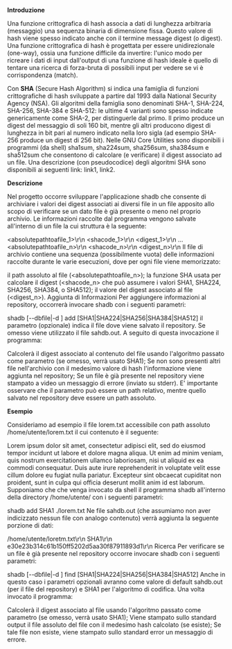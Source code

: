 **Introduzione**

Una funzione crittografica di hash associa a dati di lunghezza arbitraria (messaggio) una sequenza binaria di dimensione fissa. Questo valore di hash viene spesso indicato anche con il termine message digest (o digest). Una funzione crittografica di hash è progettata per essere unidirezionale (one-way), ossia una funzione difficile da invertire: l'unico modo per ricreare i dati di input dall'output di una funzione di hash ideale è quello di tentare una ricerca di forza-bruta di possibili input per vedere se vi è corrispondenza (match).

Con **SHA** (Secure Hash Algorithm) si indica una famiglia di funzioni crittografiche di hash sviluppate a partire dal 1993 dalla National Security Agency (NSA). Gli algoritmi della famiglia sono denominati SHA-1, SHA-224, SHA-256, SHA-384 e SHA-512: le ultime 4 varianti sono spesso indicate genericamente come SHA-2, per distinguerle dal primo. Il primo produce un digest del messaggio di soli 160 bit, mentre gli altri producono digest di lunghezza in bit pari al numero indicato nella loro sigla (ad esempio SHA-256 produce un digest di 256 bit). Nelle GNU Core Utilities sono disponibili i programmi (da shell) sha1sum, sha224sum, sha256sum, sha384sum e sha512sum che consentono di calcolare (e verificare) il digest associato ad un file. Una descrizione (con pseudocodice) degli algoritmi SHA sono disponibili ai seguenti link: link1, link2.


**Descrizione**

Nel progetto occorre sviluppare l'applicazione shadb che consente di archiviare i valori dei digest associati ai diversi file in un file apposito allo scopo di verificare se un dato file è già presente o meno nel proprio archivio. Le informazioni raccolte dal programma vengono salvate all'interno di un file la cui struttura è la seguente:

<absolutepathtoafile_1>\r\n
<shacode_1>\r\n
<digest_1>\r\n
...
<absolutepathtoafile_n>\r\n
<shacode_n>\r\n
<digest_n>\r\n
Il file di archivio contiene una sequenza (possibilmente vuota) delle informazioni raccolte durante le varie esecuzioni, dove per ogni file viene memorizzato:

il path assoluto al file (<absolutepathtoafile_n>);
la funzione SHA usata per calcolare il digest (<shacode_n> che può assumere i valori SHA1, SHA224, SHA256, SHA384, o SHA512);
il valore del digest associato al file (<digest_n>).
Aggiunta di Informazioni
Per aggiungere informazioni al repository, occorrerà invocare shadb con i seguenti parametri:

shadb [--dbfile|-d <dbfile>] add [SHA1|SHA224|SHA256|SHA384|SHA512] <pathtoafile> 
il parametro (opzionale) <dbfile> indica il file dove viene salvato il repository. Se omesso viene utilizzato il file sahdb.out. A seguito di questa invocazione il programma:

Calcolerà il digest associato al contenuto del file <pathtoafile> usando l'algoritmo passato come parametro (se omesso, verrà usato SHA1);
Se non sono presenti altri file nell'archivio con il medesimo valore di hash l'informazione viene aggiunta nel repository;
Se un file è già presente nel repository viene stampato a video un messaggio di errore (inviato su stderr).
E' importante osservare che il parametro <pathtoafile> può essere un path relativo, mentre quello salvato nel repository deve essere un path assoluto.

**Esempio**
  
Consideriamo ad esempio il file lorem.txt accessibile con path assoluto /home/utente/lorem.txt il cui contenuto è il seguente:

Lorem ipsum dolor sit amet, consectetur adipisci elit, sed do eiusmod tempor incidunt ut labore et dolore magna aliqua. Ut enim ad minim veniam, quis nostrum exercitationem ullamco laboriosam, nisi ut aliquid ex ea commodi consequatur. Duis aute irure reprehenderit in voluptate velit esse cillum dolore eu fugiat nulla pariatur. Excepteur sint obcaecat cupiditat non proident, sunt in culpa qui officia deserunt mollit anim id est laborum.
Supponiamo che che venga invocato da shell il programma shadb all'interno della directory /home/utente/ con i seguenti parametri:

shadb add SHA1 ./lorem.txt 
Ne file sahdb.out (che assumiamo non aver indicizzato nessun file con analogo contenuto) verrà aggiunta la seguente porzione di dati:

/home/utente/loretm.txt\r\n
SHA1\r\n
e30e23b314c61b150ff5202d5aa30f87911893d1\r\n
Ricerca
Per verificare se un file è già presente nel repository occorre invocare shadb con i seguenti parametri:

shadb [--dbfile|-d <dbfile>] find [SHA1|SHA224|SHA256|SHA384|SHA512] <pathtoafile> 
Anche in questo caso i parametri opzionali avranno come valore di default sahdb.out (per il file del repository) e SHA1 per l'algoritmo di codifica. Una volta invocato il programma:

Calcolerà il digest associato al file <pathtoafile> usando l'algoritmo passato come parametro (se omesso, verrà usato SHA1);
Viene stampato sullo standard output il file assoluto del file con il medesimo hash calcolato (se esiste);
Se tale file non esiste, viene stampato sullo standard error un messaggio di errore.
